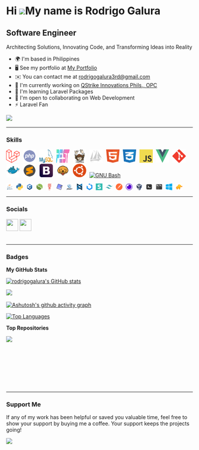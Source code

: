 Hi ![](https://user-images.githubusercontent.com/18350557/176309783-0785949b-9127-417c-8b55-ab5a4333674e.gif)My name is Rodrigo Galura
======================================================================================================================================

Software Engineer
-----------------

Architecting Solutions, Innovating Code, and Transforming Ideas into Reality

*   🌍 I'm based in Philippines
*   🖥️ See my portfolio at [My Portfolio](http://rodrigogalura.github.io/#/portfolio)
*   ✉️ You can contact me at [rodrigogalura3rd@gmail.com](mailto:rodrigogalura3rd@gmail.com)
*   🚀 I'm currently working on [QStrike Innovations Phils., OPC](http://prolook.com)
*   🧠 I'm learning Laravel Packages
*   🤝 I'm open to collaborating on Web Development
*   ⚡ Laravel Fan

<a href="https://github.com/rodrigogalura?tab=followers" target="_blank" rel="noreferrer"><img src="https://img.shields.io/github/followers/rodrigogalura?logo=github&style=for-the-badge&color=0891b2&labelColor=1c1917" /></a>

---
    
### Skills

<p align="left">
<a href="https://laravel.com" target="_blank" rel="noreferrer" style="margin-right: 5px"><img src="https://raw.githubusercontent.com/rodrigogalura/rodrigogalura/refs/heads/main/img/laravel.svg" width="36" height="36" alt="Laravel" /></a>
<a href="https://www.php.net" target="_blank" rel="noreferrer" style="margin-right: 5px"><img src="https://raw.githubusercontent.com/rodrigogalura/rodrigogalura/refs/heads/main/img/php.svg" width="36" height="36" alt="PHP" /></a>
<a href="https://www.mysql.com" target="_blank" rel="noreferrer" style="margin-right: 5px"><img src="https://raw.githubusercontent.com/rodrigogalura/rodrigogalura/refs/heads/main/img/mysql.svg" width="36" height="36" alt="Mysql" /></a>
<a href="https://pestphp.com" target="_blank" rel="noreferrer" style="margin-right: 5px"><img src="https://raw.githubusercontent.com/rodrigogalura/rodrigogalura/refs/heads/main/img/pest.svg" width="36" height="36" alt="Pest" /></a>
<a href="https://getcomposer.org" target="_blank" rel="noreferrer" style="margin-right: 5px"><img src="https://raw.githubusercontent.com/rodrigogalura/rodrigogalura/refs/heads/main/img/composer.svg" width="36" height="36" alt="Composer" /></a>
<a href="https://www.phpmyadmin.net" target="_blank" rel="noreferrer" style="margin-right: 5px"><img src="https://raw.githubusercontent.com/rodrigogalura/rodrigogalura/refs/heads/main/img/phpmyadmin.svg" width="36" height="36" alt="Phpmyadmin" /></a>
<a href="https://developer.mozilla.org/en-US/docs/Glossary/HTML5" target="_blank" rel="noreferrer" style="margin-right: 5px"><img src="https://raw.githubusercontent.com/rodrigogalura/rodrigogalura/refs/heads/main/img/html5.svg" width="36" height="36" alt="HTML5" /></a>
<a href="https://developer.mozilla.org/en-US/docs/Web/CSS" target="_blank" rel="noreferrer" style="margin-right: 5px"><img src="https://raw.githubusercontent.com/rodrigogalura/rodrigogalura/refs/heads/main/img/css3.svg" width="36" height="36" alt="CSS3" /></a>
<a href="https://developer.mozilla.org/en-US/docs/Web/JavaScript" target="_blank" rel="noreferrer" style="margin-right: 5px"><img src="https://raw.githubusercontent.com/rodrigogalura/rodrigogalura/refs/heads/main/img/js.svg" width="36" height="36" alt="JavaScript" /></a>
<a href="https://vuejs.org" target="_blank" rel="noreferrer" style="margin-right: 5px"><img src="https://raw.githubusercontent.com/rodrigogalura/rodrigogalura/refs/heads/main/img/vue.svg" width="36" height="36" alt="Vue" /></a>
<a href="https://git-scm.com" target="_blank" rel="noreferrer" style="margin-right: 5px"><img src="https://raw.githubusercontent.com/rodrigogalura/rodrigogalura/refs/heads/main/img/git.svg" width="36" height="36" alt="Git" /></a>
<a href="https://www.docker.com" target="_blank" rel="noreferrer" style="margin-right: 5px"><img src="https://raw.githubusercontent.com/rodrigogalura/rodrigogalura/refs/heads/main/img/docker.svg" width="36" height="36" alt="Docker" /></a>
<a href="https://www.sublimetext.com" target="_blank" rel="noreferrer" style="margin-right: 5px"><img src="https://raw.githubusercontent.com/rodrigogalura/rodrigogalura/refs/heads/main/img/subl.svg" width="36" height="36" alt="Sublime Text" /></a>
<a href="https://getbootstrap.com" target="_blank" rel="noreferrer" style="margin-right: 5px"><img src="https://raw.githubusercontent.com/rodrigogalura/rodrigogalura/refs/heads/main/img/bootstrap.svg" width="36" height="36" alt="Bootstrap" /></a>
<a href="https://www.usebruno.com" target="_blank" rel="noreferrer" style="margin-right: 5px"><img src="https://raw.githubusercontent.com/rodrigogalura/rodrigogalura/refs/heads/main/img/bruno.svg" width="36" height="36" alt="Bruno" /></a>
<a href="https://ubuntu.com" target="_blank" rel="noreferrer" style="margin-right: 5px"><img src="https://raw.githubusercontent.com/rodrigogalura/rodrigogalura/refs/heads/main/img/ubuntu.svg" width="36" height="36" alt="Ubuntu" /></a>
<a href="https://www.gnu.org/software/bash" target="_blank" rel="noreferrer"><img src="https://raw.githubusercontent.com/danielcranney/readme-generator/main/public/icons/skills/gnubash.svg" width="36" height="36" alt="GNU Bash" /></a>

<a href="https://www.java.com/en" target="_blank" rel="noreferrer" style="margin-right: 5px"><img src="https://raw.githubusercontent.com/rodrigogalura/rodrigogalura/refs/heads/main/img/java.svg" width="18" height="18" alt="java" /></a>
<a href="https://www.python.org" target="_blank" rel="noreferrer" style="margin-right: 5px"><img src="https://raw.githubusercontent.com/rodrigogalura/rodrigogalura/refs/heads/main/img/python.svg" width="18" height="18" alt="python" /></a>
<a href="https://cplusplus.com" target="_blank" rel="noreferrer" style="margin-right: 5px"><img src="https://raw.githubusercontent.com/rodrigogalura/rodrigogalura/refs/heads/main/img/cpp.svg" width="18" height="18" alt="cpp" /></a>
<a href="https://www.slimframework.com" target="_blank" rel="noreferrer" style="margin-right: 5px"><img src="https://raw.githubusercontent.com/rodrigogalura/rodrigogalura/refs/heads/main/img/slim.svg" width="18" height="18" alt="slim" /></a>
<a href="https://lumen.laravel.com" target="_blank" rel="noreferrer" style="margin-right: 5px"><img src="https://raw.githubusercontent.com/rodrigogalura/rodrigogalura/refs/heads/main/img/lumen.svg" width="18" height="18" alt="lumen" /></a>
<a href="https://phpunit.de" target="_blank" rel="noreferrer" style="margin-right: 5px"><img src="https://raw.githubusercontent.com/rodrigogalura/rodrigogalura/refs/heads/main/img/phpunit.svg" width="18" height="18" alt="phpunit" /></a>
<a href="https://jquery.com" target="_blank" rel="noreferrer" style="margin-right: 5px"><img src="https://raw.githubusercontent.com/rodrigogalura/rodrigogalura/refs/heads/main/img/jquery.svg" width="18" height="18" alt="jquery" /></a>
<a href="https://backbonejs.org" target="_blank" rel="noreferrer" style="margin-right: 5px"><img src="https://raw.githubusercontent.com/rodrigogalura/rodrigogalura/refs/heads/main/img/backbonejs.svg" width="18" height="18" alt="backbonejs" /></a>
<a href="https://getuikit.com" target="_blank" rel="noreferrer" style="margin-right: 5px"><img src="https://raw.githubusercontent.com/rodrigogalura/rodrigogalura/refs/heads/main/img/uikit.svg" width="18" height="18" alt="uikit" /></a>
<a href="https://semantic-ui.com" target="_blank" rel="noreferrer" style="margin-right: 5px"><img src="https://raw.githubusercontent.com/rodrigogalura/rodrigogalura/refs/heads/main/img/semanticui.svg" width="18" height="18" alt="semanticui" /></a>
<a href="https://tailwindcss.com" target="_blank" rel="noreferrer" style="margin-right: 5px"><img src="https://raw.githubusercontent.com/rodrigogalura/rodrigogalura/refs/heads/main/img/tailwindcss.svg" width="18" height="18" alt="tailwindcss" /></a>
<a href="https://www.postman.com" target="_blank" rel="noreferrer" style="margin-right: 5px"><img src="https://raw.githubusercontent.com/rodrigogalura/rodrigogalura/refs/heads/main/img/postman.svg" width="18" height="18" alt="postman" /></a>
<a href="https://insomnia.rest" target="_blank" rel="noreferrer" style="margin-right: 5px"><img src="https://raw.githubusercontent.com/rodrigogalura/rodrigogalura/refs/heads/main/img/insomnia.svg" width="18" height="18" alt="insomnia" /></a>
<a href="https://www.virtualbox.org" target="_blank" rel="noreferrer" style="margin-right: 5px"><img src="https://raw.githubusercontent.com/rodrigogalura/rodrigogalura/refs/heads/main/img/virtualbox.svg" width="18" height="18" alt="virtualbox" /></a>
<a href="https://www.php.net" target="_blank" rel="noreferrer" style="margin-right: 5px"><img src="https://raw.githubusercontent.com/rodrigogalura/rodrigogalura/refs/heads/main/img/terminal.svg" width="18" height="18" alt="terminal" /></a>
<a href="https://gnunn1.github.io/tilix-web" target="_blank" rel="noreferrer" style="margin-right: 5px"><img src="https://raw.githubusercontent.com/rodrigogalura/rodrigogalura/refs/heads/main/img/tilix.svg" width="18" height="18" alt="tilix" /></a>
<a href="https://www.microsoft.com/en-ph/windows?r=1" target="_blank" rel="noreferrer" style="margin-right: 5px"><img src="https://raw.githubusercontent.com/rodrigogalura/rodrigogalura/refs/heads/main/img/windows.svg" width="18" height="18" alt="windows" /></a>
<a href="https://tableplus.com" target="_blank" rel="noreferrer" style="margin-right: 5px"><img src="https://raw.githubusercontent.com/rodrigogalura/rodrigogalura/refs/heads/main/img/table-plus.png" width="18" height="18" alt="tablePlus" /></a>
</p>

---

### Socials
  
<p align="left">
<a href="https://www.github.com/rodrigogalura" target="_blank" rel="noreferrer"><picture><source media="(prefers-color-scheme: dark)" srcset="https://raw.githubusercontent.com/danielcranney/readme-generator/main/public/icons/socials/github-dark.svg" /><source media="(prefers-color-scheme: light)" srcset="https://raw.githubusercontent.com/danielcranney/readme-generator/main/public/icons/socials/github.svg" /><img src="https://raw.githubusercontent.com/danielcranney/readme-generator/main/public/icons/socials/github.svg" width="32" height="32" /></picture></a>
<!-- <a href="https://www.youtube.com/@rodrigogalura" target="_blank" rel="noreferrer">
<picture>
  <source media="(prefers-color-scheme: dark)" srcset="https://raw.githubusercontent.com/danielcranney/readme-generator/main/public/icons/socials/youtube-dark.svg" />
  <source media="(prefers-color-scheme: light)" srcset="https://raw.githubusercontent.com/danielcranney/readme-generator/main/public/icons/socials/youtube.svg" />
  <img src="https://raw.githubusercontent.com/danielcranney/readme-generator/main/public/icons/socials/youtube.svg" width="32" height="32" />
</picture>
</a> -->
<a href="https://www.linkedin.com/in/rodrigogalura" target="_blank" rel="noreferrer"><picture><source media="(prefers-color-scheme: dark)" srcset="https://raw.githubusercontent.com/danielcranney/readme-generator/main/public/icons/socials/linkedin-dark.svg" /><source media="(prefers-color-scheme: light)" srcset="https://raw.githubusercontent.com/danielcranney/readme-generator/main/public/icons/socials/linkedin.svg" /><img src="https://raw.githubusercontent.com/danielcranney/readme-generator/main/public/icons/socials/linkedin.svg" width="32" height="32" /></picture></a>

<br />
<a href="https://www.codepen.io/rodrigogalura" target="_blank" rel="noreferrer"><picture><source media="(prefers-color-scheme: dark)" srcset="https://raw.githubusercontent.com/danielcranney/readme-generator/main/public/icons/socials/codepen-dark.svg" /><source media="(prefers-color-scheme: light)" srcset="https://raw.githubusercontent.com/danielcranney/readme-generator/main/public/icons/socials/codepen.svg" /><img src="https://raw.githubusercontent.com/danielcranney/readme-generator/main/public/icons/socials/codepen.svg" width="16" height="16" /></picture></a>
<a href="https://www.dev.to/rodrigogalura" target="_blank" rel="noreferrer"><picture><source media="(prefers-color-scheme: dark)" srcset="https://raw.githubusercontent.com/danielcranney/readme-generator/main/public/icons/socials/devdotto-dark.svg" /><source media="(prefers-color-scheme: light)" srcset="https://raw.githubusercontent.com/danielcranney/readme-generator/main/public/icons/socials/devdotto.svg" /><img src="https://raw.githubusercontent.com/danielcranney/readme-generator/main/public/icons/socials/devdotto.svg" width="16" height="16" /></picture></a>
<a href="https://discord.com/users/rodrigogalura" target="_blank" rel="noreferrer"><picture><source media="(prefers-color-scheme: dark)" srcset="https://raw.githubusercontent.com/danielcranney/readme-generator/main/public/icons/socials/discord-dark.svg" /><source media="(prefers-color-scheme: light)" srcset="https://raw.githubusercontent.com/danielcranney/readme-generator/main/public/icons/socials/discord.svg" /><img src="https://raw.githubusercontent.com/danielcranney/readme-generator/main/public/icons/socials/discord.svg" width="16" height="16" /></picture></a>
<a href="https://www.facebook.com/rodrigogalura" target="_blank" rel="noreferrer"><picture><source media="(prefers-color-scheme: dark)" srcset="https://raw.githubusercontent.com/danielcranney/readme-generator/main/public/icons/socials/facebook-dark.svg" /><source media="(prefers-color-scheme: light)" srcset="https://raw.githubusercontent.com/danielcranney/readme-generator/main/public/icons/socials/facebook.svg" /><img src="https://raw.githubusercontent.com/danielcranney/readme-generator/main/public/icons/socials/facebook.svg" width="16" height="16" /></picture></a>
<!-- <a href="https://www.gitlab.com/rodrigogalura" target="_blank" rel="noreferrer">
<picture>
  <source media="(prefers-color-scheme: dark)" srcset="https://raw.githubusercontent.com/danielcranney/readme-generator/main/public/icons/socials/gitlab-dark.svg" />
  <source media="(prefers-color-scheme: light)" srcset="https://raw.githubusercontent.com/danielcranney/readme-generator/main/public/icons/socials/gitlab.svg" />
  <img src="https://raw.githubusercontent.com/danielcranney/readme-generator/main/public/icons/socials/gitlab.svg" width="16" height="16" />
</picture>
</a> -->
<a href="https://rodrigogalura.hashnode.dev" target="_blank" rel="noreferrer"><picture><source media="(prefers-color-scheme: dark)" srcset="https://raw.githubusercontent.com/danielcranney/readme-generator/main/public/icons/socials/hashnode-dark.svg" /><source media="(prefers-color-scheme: light)" srcset="https://raw.githubusercontent.com/danielcranney/readme-generator/main/public/icons/socials/hashnode.svg" /><img src="https://raw.githubusercontent.com/danielcranney/readme-generator/main/public/icons/socials/hashnode.svg" width="16" height="16" /></picture></a>
<a href="http://www.instagram.com/rodrigogalura3rd" target="_blank" rel="noreferrer"><picture><source media="(prefers-color-scheme: dark)" srcset="https://raw.githubusercontent.com/danielcranney/readme-generator/main/public/icons/socials/instagram-dark.svg" /><source media="(prefers-color-scheme: light)" srcset="https://raw.githubusercontent.com/danielcranney/readme-generator/main/public/icons/socials/instagram.svg" /><img src="https://raw.githubusercontent.com/danielcranney/readme-generator/main/public/icons/socials/instagram.svg" width="16" height="16" /></picture></a>
<a href="http://www.medium.com/@rodrigogalura" target="_blank" rel="noreferrer"><picture><source media="(prefers-color-scheme: dark)" srcset="https://raw.githubusercontent.com/danielcranney/readme-generator/main/public/icons/socials/medium-dark.svg" /><source media="(prefers-color-scheme: light)" srcset="https://raw.githubusercontent.com/danielcranney/readme-generator/main/public/icons/socials/medium.svg" /><img src="https://raw.githubusercontent.com/danielcranney/readme-generator/main/public/icons/socials/medium.svg" width="16" height="16" /></picture></a>
<a href="https://www.stackoverflow.com/users/rodrigo-galura" target="_blank" rel="noreferrer"><picture><source media="(prefers-color-scheme: dark)" srcset="https://raw.githubusercontent.com/danielcranney/readme-generator/main/public/icons/socials/stackoverflow-dark.svg" /><source media="(prefers-color-scheme: light)" srcset="https://raw.githubusercontent.com/danielcranney/readme-generator/main/public/icons/socials/stackoverflow.svg" /><img src="https://raw.githubusercontent.com/danielcranney/readme-generator/main/public/icons/socials/stackoverflow.svg" width="16" height="16" /></picture></a>
<a href="https://www.x.com/rodrigogalura" target="_blank" rel="noreferrer"><picture><source media="(prefers-color-scheme: dark)" srcset="https://raw.githubusercontent.com/danielcranney/readme-generator/main/public/icons/socials/twitter-dark.svg" /><source media="(prefers-color-scheme: light)" srcset="https://raw.githubusercontent.com/danielcranney/readme-generator/main/public/icons/socials/twitter.svg" /><img src="https://raw.githubusercontent.com/danielcranney/readme-generator/main/public/icons/socials/twitter.svg" width="16" height="16" /></picture></a>
<a href="https://www.threads.net/@rodrigogalura" target="_blank" rel="noreferrer"><picture><source media="(prefers-color-scheme: dark)" srcset="https://raw.githubusercontent.com/danielcranney/readme-generator/main/public/icons/socials/threads-dark.svg" /><source media="(prefers-color-scheme: light)" srcset="https://raw.githubusercontent.com/danielcranney/readme-generator/main/public/icons/socials/threads.svg" /><img src="https://raw.githubusercontent.com/danielcranney/readme-generator/main/public/icons/socials/threads.svg" width="16" height="16" /></picture></a>
<a href="https://www.twitch.tv/rodrigogalura" target="_blank" rel="noreferrer"><picture><source media="(prefers-color-scheme: dark)" srcset="https://raw.githubusercontent.com/danielcranney/readme-generator/main/public/icons/socials/twitch-dark.svg" /><source media="(prefers-color-scheme: light)" srcset="https://raw.githubusercontent.com/danielcranney/readme-generator/main/public/icons/socials/twitch.svg" /><img src="https://raw.githubusercontent.com/danielcranney/readme-generator/main/public/icons/socials/twitch.svg" width="16" height="16" /></picture></a>
</p>

---

### Badges

<b>My GitHub Stats</b>

<a href="http://www.github.com/rodrigogalura"><img src="https://github-readme-stats.vercel.app/api?username=rodrigogalura&show_icons=true&hide=&count_private=true&title_color=0891b2&text_color=ffffff&icon_color=0891b2&bg_color=1c1917&hide_border=true&show_icons=true" alt="rodrigogalura's GitHub stats" /></a>

<a href="http://www.github.com/rodrigogalura"><img src="https://github-readme-streak-stats.herokuapp.com/?user=rodrigogalura&stroke=ffffff&background=1c1917&ring=0891b2&fire=0891b2&currStreakNum=ffffff&currStreakLabel=0891b2&sideNums=ffffff&sideLabels=ffffff&dates=ffffff&hide_border=true" /></a>

[![Ashutosh's github activity graph](https://github-readme-activity-graph.vercel.app/graph?username=rodrigogalura&bg_color=000000&color=ffffff&line=ffffff&point=0a91b1&area=true&hide_border=true)](https://github.com/ashutosh00710/github-readme-activity-graph)

<!-- <a href="http://www.github.com/rodrigogalura"><img src="https://github-readme-activity-graph.cyclic.app/graph?username=rodrigogalura&bg_color=1c1917&color=ffffff&line=0891b2&point=ffffff&area_color=1c1917&area=true&hide_border=true&custom_title=GitHub%20Commits%20Graph" alt="GitHub Commits Graph" /></a> -->
<a href="https://github.com/rodrigogalura" align="left"><img src="https://github-readme-stats.vercel.app/api/top-langs/?username=rodrigogalura&langs_count=10&title_color=0891b2&text_color=ffffff&icon_color=0891b2&bg_color=1c1917&hide_border=true&locale=en&custom_title=Top%20%Languages" alt="Top Languages" /></a>

<b>Top Repositories</b>

<div width="100%" align="center">
<a href="https://github.com/rodrigogalura/tuner" align="left"><img align="left" width="45%" src="https://github-readme-stats.vercel.app/api/pin/?username=rodrigogalura&repo=tuner&title_color=0891b2&text_color=ffffff&icon_color=0891b2&bg_color=1c1917&hide_border=true&locale=en" /></a>
</div>

<br /><br /><br /><br /><br /><br /><br /><br />


---

### Support Me

If any of my work has been helpful or saved you valuable time, feel free to show your support by buying me a coffee. Your support keeps the projects going!

<a href="https://www.ko-fi.com/rodrigogalura"><img src="https://storage.ko-fi.com/cdn/kofi2.png?v=3" width="150"/></a>

<!-- <ul style="list-style-type: none; margin: 0;">
<li style="display: inline-block; margin-right: 0.25rem;">
<a href="https://www.ko-fi.com/rodrigogalura"><img src="https://storage.ko-fi.com/cdn/kofi2.png?v=3" width="150"/></a>
</li>
</ul> -->
